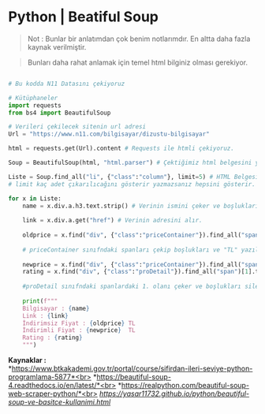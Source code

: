 # Python | Beatiful Soup

> Not : Bunlar bir anlatımdan çok benim notlarımdır. En altta daha fazla kaynak verilmiştir.<br>

> Bunları daha rahat anlamak için temel html bilginiz olması gerekiyor.

```python

# Bu kodda N11 Datasını çekiyoruz

# Kütüphaneler
import requests
from bs4 import BeautifulSoup

# Verileri çekilecek sitenin url adresi
Url = "https://www.n11.com/bilgisayar/dizustu-bilgisayar"

html = requests.get(Url).content # Requests ile htmli çekiyoruz.

Soup = BeautifulSoup(html, "html.parser") # Çektiğimiz html belgesini yalınlaştırıyoruz.

Liste = Soup.find_all("li", {"class":"column"}, limit=5) # HTML Belgesindeki li'lerdeki sınıfı column olanları çağırıyoruz
# limit kaç adet çıkarılıcağını gösterir yazmazsanız hepsini gösterir.

for x in Liste:
    name = x.div.a.h3.text.strip() # Verinin ismini çeker ve boşlukları siler.
    
    link = x.div.a.get("href") # Verinin adresini alır.
    
    oldprice = x.find("div", {"class":"priceContainer"}).find_all("span")[0].text.strip().strip("TL")
    
    # priceContainer sınıfndaki spanları çekip boşlukları ve "TL" yazılarını siler
    
    newprice = x.find("div", {"class":"priceContainer"}).find_all("span")[1].text.strip().strip("TL")
    rating = x.find("div", {"class":"proDetail"}).find_all("span")[1].text.strip()
    
    #proDetail sınıfndaki spanlardaki 1. olanı çeker ve boşlukları siler.
    
    print(f"""
    Bilgisayar : {name}  
    Link : {link}     
    İndirimsiz Fiyat : {oldprice} TL
    İndirimli Fiyat : {newprice}  TL
    Rating : {rating}
    """)

```

**Kaynaklar :**<br>
*https://www.btkakademi.gov.tr/portal/course/sifirdan-ileri-seviye-python-programlama-5877*<br>
*https://beautiful-soup-4.readthedocs.io/en/latest/*<br>
*https://realpython.com/beautiful-soup-web-scraper-python/*<br>
*https://yasar11732.github.io/python/beautiful-soup-ve-basitce-kullanimi.html*

